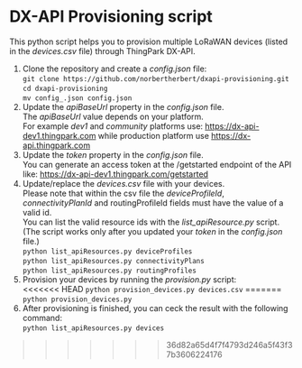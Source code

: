 # DX-API Provisioning script

This python script helps you to provision multiple LoRaWAN devices (listed in the _devices.csv_ file) through ThingPark DX-API.

1. Clone the repository and create a _config.json_ file:  
   `git clone https://github.com/norbertherbert/dxapi-provisioning.git`  
   `cd dxapi-provisioning`  
   `mv config_.json config.json`
2. Update the _apiBaseUrl_ property in the _config.json_ file.  
   The _apiBaseUrl_ value depends on your platform.  
   For example _dev1_ and _community_ platforms use: https://dx-api-dev1.thingpark.com while production platform use https://dx-api.thingpark.com
3. Update the _token_ property in the _config.json_ file.  
   You can generate an access token at the /getstarted endpoint of the API like: https://dx-api-dev1.thingpark.com/getstarted
4. Update/replace the _devices.csv_ file with your devices.  
   Please note that within the csv file the _deviceProfileId_, _connectivityPlanId_ and routingProfileId fields must have the value of a valid id.  
   You can list the valid resource ids with the _list_apiResource.py_ script.  
   (The script works only after you updated your _token_ in the _config.json_ file.)  
   `python list_apiResources.py deviceProfiles`  
   `python list_apiResources.py connectivityPlans`  
   `python list_apiResources.py routingProfiles`
5. Provision your devices by running the _provision.py_ script:  
<<<<<<< HEAD
   `python provision_devices.py devices.csv`
=======
   `python provision_devices.py`
6. After provisioning is finished, you can ceck the result with the following command:  
   `python list_apiResources.py devices`
   
>>>>>>> 36d82a65d4f7f4793d246a5f43f37b3606224176
